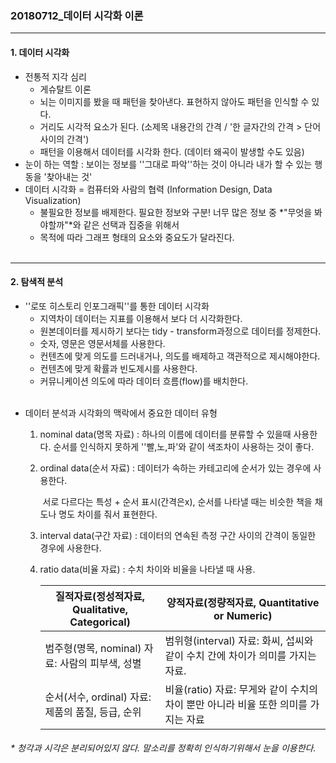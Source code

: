 ### 20180712_데이터 시각화 이론

***



#### 1. 데이터 시각화

* 전통적 지각 심리
  * 게슈탈트 이론 
  * 뇌는 이미지를 봤을 때 패턴을 찾아낸다. 표현하지 않아도 패턴을 인식할 수 있다.
  * 거리도 시각적 요소가 된다. (소제목 내용간의 간격 / '한 글자간의 간격 > 단어 사이의 간격')
  * 패턴을 이용해서 데이터를 시각화 한다. (데이터 왜곡이 발생할 수도 있음)
* 눈이 하는 역할 : 보이는 정보를 ''그대로 파악''하는 것이 아니라 내가 할 수 있는 행동을 '찾아내는 것'
* 데이터 시각화 = 컴퓨터와 사람의 협력 (Information Design, Data Visualization)
  * 불필요한 정보를 배제한다. 필요한 정보와 구분! 너무 많은 정보 중  *"무엇을 봐야할까"*와 같은 선택과 집중을 위해서 
  * 목적에 따라 그래프 형태의 요소와 중요도가 달라진다.
  <br><br>



***

#### 2.  탐색적 분석

- ''로또 히스토리 인포그래픽''를 통한 데이터 시각화
  - 지역차이 데이터는 지표를 이용해서 보다 더 시각화한다.
  - 원본데이터를 제시하기 보다는 tidy - transform과정으로 데이터를 정제한다.
  - 숫자, 영문은 영문서체를 사용한다.
  - 컨텐츠에 맞게 의도를 드러내거나, 의도를 배제하고 객관적으로 제시해야한다.
  - 컨텐츠에 맞게 확률과 빈도제시를 사용한다. 
  - 커뮤니케이션 의도에 따라 데이터 흐름(flow)를 배치한다.
  <br>


* 데이터 분석과 시각화의 맥락에서 중요한 데이터 유형

  1. nominal data(명목 자료) :  하나의 이름에 데이터를 분류할 수 있을때 사용한다. 순서를 인식하지 못하게 ''빨,노,파'와 같이 색조차이 사용하는 것이 좋다.

  2. ordinal data(순서 자료) : 데이터가 속하는 카테고리에 순서가 있는 경우에 사용한다. 

     ​				서로 다르다는 특성 + 순서 표시(간격은x),  순서를 나타낼 때는 비슷한 책을 채도나 명도 차이를 줘서 표현한다.

  3. interval data(구간 자료) : 데이터의 연속된 측정 구간 사이의 간격이 동일한 경우에 사용한다.

  4. ratio data(비율 자료) : 수치 차이와 비율을 나타낼 때 사용. 

     | **질적자료(정성적자료, Qualitative, Categorical)** | **양적자료(정량적자료, Quantitative or Numeric)**            |
     | -------------------------------------------------| ------------------------------------------------------------ |
     | 범주형(명목, nominal) 자료: 사람의 피부색, 성별    | 범위형(interval) 자료: 화씨, 섭씨와 같이 수치 간에 차이가 의미를 가지는 자료. |
     | 순서(서수, ordinal) 자료: 제품의 품질, 등급, 순위  | 비율(ratio) 자료: 무게와 같이 수치의 차이 뿐만 아니라 비율 또한 의미를 가지는 자료 |

     

######  * 청각과 시각은 분리되어있지 않다. 말소리를 정확히 인식하기위해서 눈을 이용한다.

